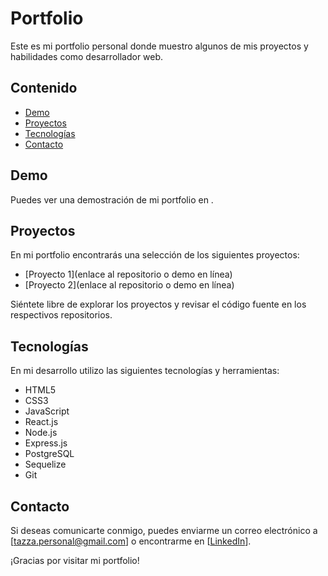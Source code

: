 # Portfolio

Este es mi portfolio personal donde muestro algunos de mis proyectos y habilidades como desarrollador web.

## Contenido

- [Demo](#demo)
- [Proyectos](#proyectos)
- [Tecnologías](#tecnologías)
- [Contacto](#contacto)

## Demo

Puedes ver una demostración de mi portfolio en .

## Proyectos

En mi portfolio encontrarás una selección de los siguientes proyectos:

- [Proyecto 1](enlace al repositorio o demo en línea)
- [Proyecto 2](enlace al repositorio o demo en línea)

Siéntete libre de explorar los proyectos y revisar el código fuente en los respectivos repositorios.

## Tecnologías

En mi desarrollo utilizo las siguientes tecnologías y herramientas:

- HTML5
- CSS3
- JavaScript
- React.js
- Node.js
- Express.js
- PostgreSQL
- Sequelize
- Git

## Contacto

Si deseas comunicarte conmigo, puedes enviarme un correo electrónico a [tazza.personal@gmail.com] o encontrarme en [[LinkedIn](https://www.linkedin.com/in/matias-tazza-168100233/)].

¡Gracias por visitar mi portfolio!

